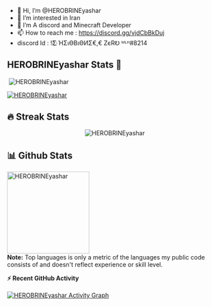- 👋 Hi, I’m @HEROBRINEyashar
- 👀 I’m interested in Iran
- 💞️ I’m A discord and Minecraft Developer
- 📫 How to reach me : https://discord.gg/vjdCbBkDuj
- discord Id :  !Σ҉        ΉΣɩӨBɩӨИΣ€,€ ZєRᎧ ᴹᴸᴴ#8214

<!---
HEROBRINEyashar/HEROBRINEyashar is a ✨ special ✨ repository because its `README.md` (this file) appears on your GitHub profile.
You can click the Preview link to take a look at your changes.
--->
## <h2 align="left">HEROBRINEyashar Stats 🧮</h2>
<p>&nbsp;<img align="center" src="https://github-readme-stats.vercel.app/api?username=HEROBRINEyashar&show_icons=true&locale=en" alt="HEROBRINEyashar" /></p>

<p align="left"> <a href="https://github.com/ryo-ma/github-profile-trophy"><img src="https://github-profile-trophy.vercel.app/?username=HEROBRINEyashar" alt="HEROBRINEyashar" /></a></p> 



## 🔥 Streak Stats
<p align="center"><img src="https://github-readme-streak-stats.herokuapp.com/?user=HEROBRINEyashar&theme=algolia" alt="HEROBRINEyashar" /></p>


## 📊 Github Stats


  <img src="https://github-readme-stats.vercel.app/api/top-langs?username=HEROBRINEyashar&langs_count=10&show_icons=true&locale=en&layout=compact&theme=algolia" alt="HEROBRINEyashar" height="192px"/>
  <br/>
  <b>Note:</b> Top languages is only a metric of the languages my public code consists of and doesn't reflect experience or skill level.
  </p>
 
<summary><b>⚡ Recent GitHub Activity</b></summary>
  <br/>
   <a href="https://github.com/TheWylot"><img alt="HEROBRINEyashar Activity Graph" src="https://activity-graph.herokuapp.com/graph?username=HEROBRINEyashar&custom_title=HEROBRINEyashar%20Contribution%20Graph&theme=react-dark" /></a>
  <br/>
